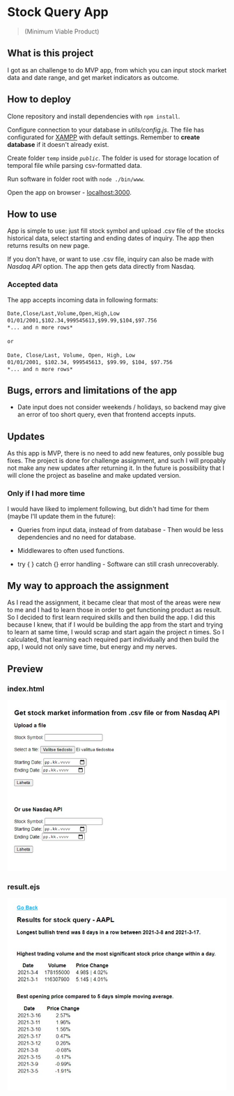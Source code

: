 # Stock Query App
> (Minimum Viable Product)

## What is this project

I got as an challenge to do MVP app, from which you can input stock market data and date range, and get market indicators as outcome.

## How to deploy

Clone repository and install dependencies with `npm install`.

Configure connection to your database in *utils/config.js*. The file has configurated for [XAMPP](https://www.apachefriends.org/index.html) with default settings. Remember to **create database** if it doesn't already exist.

Create folder `temp` inside *`public`*. The folder is used for storage location of temporal file while parsing csv-formatted data.

Run software in folder root with `node ./bin/www`.

Open the app on browser - [localhost:3000](localhost:3000).

## How to use

App is simple to use: just fill stock symbol and upload .csv file of the stocks historical data, select starting and ending dates of inquiry. The app then returns results on new page.

If you don't have, or want to use .csv file, inquiry can also be made with *Nasdaq API* option. The app then gets data directly from Nasdaq.

### Accepted data

The app accepts incoming data in following formats:

    Date,Close/Last,Volume,Open,High,Low
    01/01/2001,$102.34,999545613,$99.99,$104,$97.756
    *... and n more rows*

    or

    Date, Close/Last, Volume, Open, High, Low
    01/01/2001, $102.34, 999545613, $99.99, $104, $97.756
    *... and n more rows*

## Bugs, errors and limitations of the app

* Date input does not consider weekends / holidays, so backend may give an error of too short query, even that frontend accepts inputs.

## Updates

As this app is MVP, there is no need to add new features, only possible bug fixes. The project is done for challenge assignment, and such I will propably not make any new updates after returning it. In the future is possibility that I will clone the project as baseline and make updated version.

### Only if I had more time

I would have liked to implement following, but didn't had time for them (maybe I'll update them in the future):

* Queries from input data, instead of from database - Then would be less dependencies and no need for database.

* Middlewares to often used functions.

* try { } catch {} error handling - Software can still crash unrecoverably.

## My way to approach the assignment

As I read the assignment, it became clear that most of the areas were new to me and I had to learn those in order to get functioning product as result. So I decided to first learn required skills and then build the app. I did this because I knew, that if I would be building the app from the start and trying to learn at same time, I would scrap and start again the project *n* times. So I calculated, that learning each required part individually and then build the app, I would not only save time, but energy and my nerves.

## Preview

### index.html

![index.html](index.jpg)

### result.ejs

![result](result.jpg)